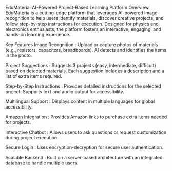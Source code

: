 EduMateria: AI-Powered Project-Based Learning Platform
Overview
EduMateria is a cutting-edge platform that leverages AI-powered image recognition to help users identify materials, discover creative projects, and follow step-by-step instructions for execution. Designed for physics and electronics enthusiasts, the platform fosters an interactive, engaging, and hands-on learning experience.

Key Features
Image Recognition : Upload or capture photos of materials (e.g., resistors, capacitors, breadboards).
AI detects and identifies the items in the photo.

Project Suggestions : Suggests 3 projects (easy, intermediate, difficult) based on detected materials.
Each suggestion includes a description and a list of extra items required.

Step-by-Step Instructions : Provides detailed instructions for the selected project.
Supports text and audio output for accessibility.

Multilingual Support : Displays content in multiple languages for global accessibility.

Amazon Integration : Provides Amazon links to purchase extra items needed for projects.

Interactive Chatbot : Allows users to ask questions or request customization during project execution.

Secure Login : Uses encryption-decryption for secure user authentication.

Scalable Backend : Built on a server-based architecture with an integrated database to handle multiple users.
